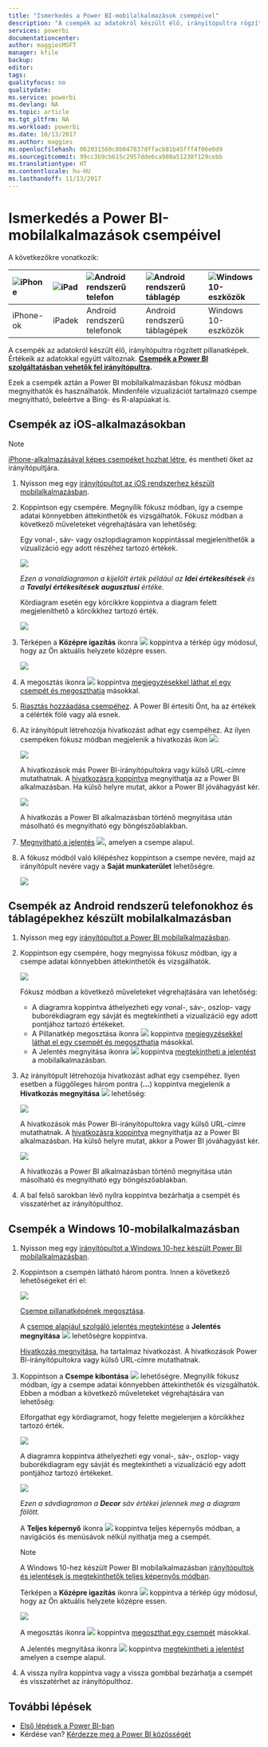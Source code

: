 ```yaml
---
title: "Ismerkedés a Power BI-mobilalkalmazások csempéivel"
description: "A csempék az adatokról készült élő, irányítópultra rögzített pillanatképek. Útmutató csempék használatához Power BI-mobilalkalmazásokban."
services: powerbi
documentationcenter: 
author: maggiesMSFT
manager: kfile
backup: 
editor: 
tags: 
qualityfocus: no
qualitydate: 
ms.service: powerbi
ms.devlang: NA
ms.topic: article
ms.tgt_pltfrm: NA
ms.workload: powerbi
ms.date: 10/13/2017
ms.author: maggies
ms.openlocfilehash: 062031560c8b047837dffacb81b45fff4f06e0d9
ms.sourcegitcommit: 99cc3b9cb615c2957dde6ca908a51238f129cebb
ms.translationtype: HT
ms.contentlocale: hu-HU
ms.lasthandoff: 11/13/2017
---
```

# <a name="explore-tiles-in-the-power-bi-mobile-apps"></a>Ismerkedés a Power BI-mobilalkalmazások csempéivel
A következőkre vonatkozik:

| ![iPhone](media/mobile-tiles-in-the-mobile-apps/iphone-logo-50-px.png) | ![iPad](media/mobile-tiles-in-the-mobile-apps/ipad-logo-50-px.png) | ![Android rendszerű telefon](media/mobile-tiles-in-the-mobile-apps/android-phone-logo-50-px.png) | ![Android rendszerű táblagép](media/mobile-tiles-in-the-mobile-apps/android-tablet-logo-50-px.png) | ![Windows 10-eszközök](media/mobile-tiles-in-the-mobile-apps/win-10-logo-50-px.png) |
|:--- |:--- |:--- |:--- |:--- |
| iPhone-ok |iPadek |Android rendszerű telefonok |Android rendszerű táblagépek |Windows 10-eszközök |

A csempék az adatokról készült élő, irányítópultra rögzített pillanatképek. Értékeik az adatokkal együtt változnak. **[Csempék a Power BI szolgáltatásban vehetők fel irányítópultra](service-dashboard-tiles.md).** 

Ezek a csempék aztán a Power BI mobilalkalmazásban fókusz módban megnyithatók és használhatók. Mindenféle vizualizációt tartalmazó csempe megnyitható, beleértve a Bing- és R-alapúakat is.

## <a name="tiles-in-the-ios-apps"></a>Csempék az iOS-alkalmazásokban
> [!NOTE]
> [iPhone-alkalmazásával képes csempéket hozhat létre](mobile-iphone-app-get-started.md), és mentheti őket az irányítópultjára.
> 
> 

1. Nyisson meg egy [irányítópultot az iOS rendszerhez készült mobilalkalmazásban](mobile-apps-view-dashboard.md).
2. Koppintson egy csempére. Megnyílik fókusz módban, így a csempe adatai könnyebben áttekinthetők és vizsgálhatók. Fókusz módban a következő műveleteket végrehajtására van lehetőség:
   
   Egy vonal-, sáv- vagy oszlopdiagramon koppintással megjeleníthetők a vizualizáció egy adott részéhez tartozó értékek.
   
    ![](media/mobile-tiles-in-the-mobile-apps/power-bi-iphone-line-tile-values.png)
   
   *Ezen a vonaldiagramon a kijelölt érték például az **Idei értékesítések** és a **Tavalyi értékesítések** **augusztusi** értéke.*  
   
   Kördiagram esetén egy körcikkre koppintva a diagram felett megjeleníthető a körcikkhez tartozó érték.  
   
   ![](media/mobile-tiles-in-the-mobile-apps/power-bi-ipad-tile-pie.png)
3. Térképen a **Középre igazítás** ikonra ![](media/mobile-tiles-in-the-mobile-apps/power-bi-center-map-icon.png) koppintva a térkép úgy módosul, hogy az Ön aktuális helyzete középre essen.
   
     ![](media/mobile-tiles-in-the-mobile-apps/power-bi-ipad-center-map.png)
4. A megosztás ikonra ![](media/mobile-tiles-in-the-mobile-apps/power-bi-iphone-share-icon.png) koppintva [megjegyzésekkel láthat el egy csempét és megoszthatja](mobile-annotate-and-share-a-tile-from-the-mobile-apps.md) másokkal.
5. [Riasztás hozzáadása csempéhez](mobile-set-data-alerts-in-the-mobile-apps.md). A Power BI értesíti Önt, ha az értékek a célérték fölé vagy alá esnek.
6. Az irányítópult létrehozója hivatkozást adhat egy csempéhez. Az ilyen csempéken fókusz módban megjelenik a hivatkozás ikon ![](media/mobile-tiles-in-the-mobile-apps/power-bi-iphone-link-icon.png):
   
    ![](media/mobile-tiles-in-the-mobile-apps/power-bi-iphone-tile-link.png)
   
    A hivatkozások más Power BI-irányítópultokra vagy külső URL-címre mutathatnak. A [hivatkozásra koppintva](service-dashboard-edit-tile.md#hyperlink) megnyithatja az a Power BI alkalmazásban. Ha külső helyre mutat, akkor a Power BI jóváhagyást kér.
   
    ![](media/mobile-tiles-in-the-mobile-apps/pbi_andr_openlinkmessage.png)
   
    A hivatkozás a Power BI alkalmazásban történő megnyitása után másolható és megnyitható egy böngészőablakban.
7. [Megnyitható a jelentés](mobile-reports-in-the-mobile-apps.md) ![](media/mobile-tiles-in-the-mobile-apps/power-bi-ipad-open-report-icon.png), amelyen a csempe alapul.
8. A fókusz módból való kilépéshez koppintson a csempe nevére, majd az irányítópult nevére vagy a **Saját munkaterület** lehetőségre.
   
    ![](media/mobile-tiles-in-the-mobile-apps/power-bi-ipad-tile-breadcrumb.png)

## <a name="tiles-in-the-mobile-app-for-android-phones-and-tablets"></a>Csempék az Android rendszerű telefonokhoz és táblagépekhez készült mobilalkalmazásban
1. Nyisson meg egy [irányítópultot a Power BI mobilalkalmazásban](mobile-apps-view-dashboard.md).
2. Koppintson egy csempére, hogy megnyissa fókusz módban, így a csempe adatai könnyebben áttekinthetők és vizsgálhatók.
   
   ![](media/mobile-tiles-in-the-mobile-apps/power-bi-android-tablet-tile.png)
   
    Fókusz módban a következő műveleteket végrehajtására van lehetőség:
   
   * A diagramra koppintva áthelyezheti egy vonal-, sáv-, oszlop- vagy buborékdiagram egy sávját és megtekintheti a vizualizáció egy adott pontjához tartozó értékeket.  
   * A Pillanatkép megosztása ikonra ![](media/mobile-tiles-in-the-mobile-apps/pbi_andr_sharesnapicon.png) koppintva [megjegyzésekkel láthat el egy csempét és megoszthatja](mobile-annotate-and-share-a-tile-from-the-mobile-apps.md) másokkal.
   * A Jelentés megnyitása ikonra ![](media/mobile-tiles-in-the-mobile-apps/power-bi-android-tablet-open-report-icon.png) koppintva [megtekintheti a jelentést](mobile-reports-in-the-mobile-apps.md) a mobilalkalmazásban.
3. Az irányítópult létrehozója hivatkozást adhat egy csempéhez. Ilyen esetben a függőleges három pontra (**...**) koppintva megjelenik a **Hivatkozás megnyitása** ![](media/mobile-tiles-in-the-mobile-apps/power-bi-iphone-link-icon.png) lehetőség:
   
    ![](media/mobile-tiles-in-the-mobile-apps/power-bi-android-tile-link.png)
   
    A hivatkozások más Power BI-irányítópultokra vagy külső URL-címre mutathatnak. A [hivatkozásra koppintva](service-dashboard-edit-tile.md#hyperlink) megnyithatja az a Power BI alkalmazásban. Ha külső helyre mutat, akkor a Power BI jóváhagyást kér.
   
    ![](media/mobile-tiles-in-the-mobile-apps/pbi_andr_openlinkmessage.png)
   
    A hivatkozás a Power BI alkalmazásban történő megnyitása után másolható és megnyitható egy böngészőablakban.
4. A bal felső sarokban lévő nyílra koppintva bezárhatja a csempét és visszatérhet az irányítópulthoz.

## <a name="tiles-in-the-windows-10-mobile-app"></a>Csempék a Windows 10-mobilalkalmazásban
1. Nyisson meg egy [irányítópultot a Windows 10-hez készült Power BI mobilalkalmazásban](mobile-apps-view-dashboard.md).
2. Koppintson a csempén látható három pontra. Innen a következő lehetőségeket éri el: 
   
    ![](media/mobile-tiles-in-the-mobile-apps/pbi_win10tileellpslink.png)
   
    [Csempe pillanatképének megosztása](mobile-share-tile-windows-10-phone-app.md).
   
    A [csempe alapjául szolgáló jelentés megtekintése](mobile-reports-in-the-mobile-apps.md) a **Jelentés megnyitása** ![](media/mobile-tiles-in-the-mobile-apps/power-bi-ipad-open-report-icon.png) lehetőségre koppintva.
   
    [Hivatkozás megnyitása](service-dashboard-edit-tile.md#hyperlink), ha tartalmaz hivatkozást. A hivatkozások Power BI-irányítópultokra vagy külső URL-címre mutathatnak.
3. Koppintson a **Csempe kibontása** ![](media/mobile-tiles-in-the-mobile-apps/power-bi-windows-10-focus-mode-icon.png) lehetőségre. Megnyílik fókusz módban, így a csempe adatai könnyebben áttekinthetők és vizsgálhatók. Ebben a módban a következő műveleteket végrehajtására van lehetőség:
   
   Elforgathat egy kördiagramot, hogy felette megjelenjen a körcikkhez tartozó érték.  
   
   ![](media/mobile-tiles-in-the-mobile-apps/power-bi-windows-10-pie-focus-mode.png)
   
   A diagramra koppintva áthelyezheti egy vonal-, sáv-, oszlop- vagy buborékdiagram egy sávját és megtekintheti a vizualizáció egy adott pontjához tartozó értékeket.  
   
   ![](media/mobile-tiles-in-the-mobile-apps/pbi_win10ph_bartile0316.png)
   
   *Ezen a sávdiagramon a **Decor** sáv értékei jelennek meg a diagram fölött.*
   
   A **Teljes képernyő** ikonra ![](media/mobile-tiles-in-the-mobile-apps/power-bi-full-screen-icon.png) koppintva teljes képernyős módban, a navigációs és menüsávok nélkül nyithatja meg a csempét.
   
   > [!NOTE]
   > A Windows 10-hez készült Power BI mobilalkalmazásban [irányítópultok és jelentések is megtekinthetők teljes képernyős módban](mobile-windows-10-app-presentation-mode.md).
   > 
   > 
   
   Térképen a **Középre igazítás** ikonra ![](media/mobile-tiles-in-the-mobile-apps/power-bi-center-map-icon.png) koppintva a térkép úgy módosul, hogy az Ön aktuális helyzete középre essen.
   
   ![](media/mobile-tiles-in-the-mobile-apps/power-bi-windows-10-center-map.png)
   
   A megosztás ikonra ![](media/mobile-tiles-in-the-mobile-apps/pbi_win10ph_shareicon.png) koppintva [megoszthat egy csempét](mobile-share-tile-windows-10-phone-app.md) másokkal.   
   
   A Jelentés megnyitása ikonra ![](media/mobile-tiles-in-the-mobile-apps/power-bi-ipad-open-report-icon.png) koppintva [megtekintheti a jelentést](mobile-reports-in-the-mobile-apps.md) amelyen a csempe alapul. 
4. A vissza nyílra koppintva vagy a vissza gombbal bezárhatja a csempét és visszatérhet az irányítópulthoz.

## <a name="next-steps"></a>További lépések
* [Első lépések a Power BI-ban](service-get-started.md)
* Kérdése van? [Kérdezze meg a Power BI közösségét](http://community.powerbi.com/)

